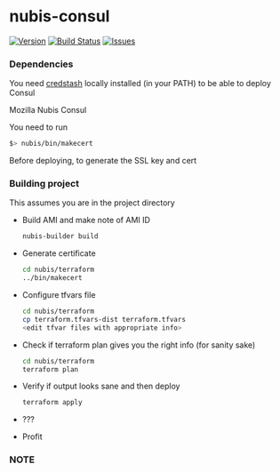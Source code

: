 # nubis-consul

[![Version](https://img.shields.io/github/release/nubisproject/nubis-consul.svg?maxAge=2592000)](https://github.com/nubisproject/nubis-consul/releases)
[![Build Status](https://img.shields.io/travis/nubisproject/nubis-consul/master.svg?maxAge=2592000)](https://travis-ci.org/nubisproject/nubis-consul)
[![Issues](https://img.shields.io/github/issues/nubisproject/nubis-consul.svg?maxAge=2592000)](https://github.com/nubisproject/nubis-consul/issues)

### Dependencies

You need [credstash](https://github.com/fugue/credstash) locally installed (in your PATH) to be able to deploy Consul

Mozilla Nubis Consul

You need to run

```bash
$> nubis/bin/makecert
```

Before deploying, to generate the SSL key and cert

### Building project
This assumes you are in the project directory

* Build AMI and make note of AMI ID

    ```bash
    nubis-builder build
    ```

* Generate certificate

    ```bash
    cd nubis/terraform
    ../bin/makecert
    ```

* Configure tfvars file

    ```bash
    cd nubis/terraform
    cp terraform.tfvars-dist terraform.tfvars
    <edit tfvar files with appropriate info>
    ```

* Check if terraform plan gives you the right info (for sanity sake)

    ```bash
    cd nubis/terraform
    terraform plan
    ```

* Verify if output looks sane and then deploy

    ```bash
    terraform apply
    ```

* ???
* Profit

### NOTE
